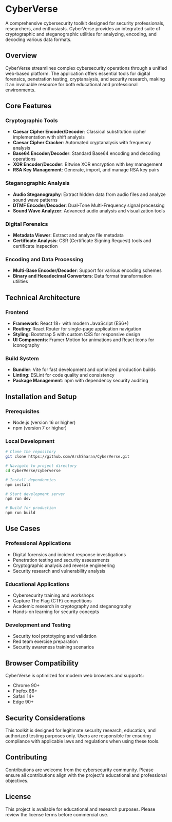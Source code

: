 # CyberVerse

A comprehensive cybersecurity toolkit designed for security professionals, researchers, and enthusiasts. CyberVerse provides an integrated suite of cryptographic and steganographic utilities for analyzing, encoding, and decoding various data formats.

## Overview

CyberVerse streamlines complex cybersecurity operations through a unified web-based platform. The application offers essential tools for digital forensics, penetration testing, cryptanalysis, and security research, making it an invaluable resource for both educational and professional environments.

## Core Features

### Cryptographic Tools
- **Caesar Cipher Encoder/Decoder**: Classical substitution cipher implementation with shift analysis
- **Caesar Cipher Cracker**: Automated cryptanalysis with frequency analysis
- **Base64 Encoder/Decoder**: Standard Base64 encoding and decoding operations
- **XOR Encoder/Decoder**: Bitwise XOR encryption with key management
- **RSA Key Management**: Generate, import, and manage RSA key pairs

### Steganographic Analysis
- **Audio Steganography**: Extract hidden data from audio files and analyze sound wave patterns
- **DTMF Encoder/Decoder**: Dual-Tone Multi-Frequency signal processing
- **Sound Wave Analyzer**: Advanced audio analysis and visualization tools

### Digital Forensics
- **Metadata Viewer**: Extract and analyze file metadata
- **Certificate Analysis**: CSR (Certificate Signing Request) tools and certificate inspection

### Encoding and Data Processing
- **Multi-Base Encoder/Decoder**: Support for various encoding schemes
- **Binary and Hexadecimal Converters**: Data format transformation utilities

## Technical Architecture

### Frontend
- **Framework**: React 18+ with modern JavaScript (ES6+)
- **Routing**: React Router for single-page application navigation
- **Styling**: Bootstrap 5 with custom CSS for responsive design
- **UI Components**: Framer Motion for animations and React Icons for iconography

### Build System
- **Bundler**: Vite for fast development and optimized production builds
- **Linting**: ESLint for code quality and consistency
- **Package Management**: npm with dependency security auditing

## Installation and Setup

### Prerequisites
- Node.js (version 16 or higher)
- npm (version 7 or higher)

### Local Development
```bash
# Clone the repository
git clone https://github.com/ArshSharan/CyberVerse.git

# Navigate to project directory
cd CyberVerse/cyberverse

# Install dependencies
npm install

# Start development server
npm run dev

# Build for production
npm run build
```

## Use Cases

### Professional Applications
- Digital forensics and incident response investigations
- Penetration testing and security assessments
- Cryptographic analysis and reverse engineering
- Security research and vulnerability analysis

### Educational Applications
- Cybersecurity training and workshops
- Capture The Flag (CTF) competitions
- Academic research in cryptography and steganography
- Hands-on learning for security concepts

### Development and Testing
- Security tool prototyping and validation
- Red team exercise preparation
- Security awareness training scenarios

## Browser Compatibility

CyberVerse is optimized for modern web browsers and supports:
- Chrome 90+
- Firefox 88+
- Safari 14+
- Edge 90+

## Security Considerations

This toolkit is designed for legitimate security research, education, and authorized testing purposes only. Users are responsible for ensuring compliance with applicable laws and regulations when using these tools.

## Contributing

Contributions are welcome from the cybersecurity community. Please ensure all contributions align with the project's educational and professional objectives.

## License

This project is available for educational and research purposes. Please review the license terms before commercial use.
